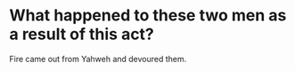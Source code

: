 # What happened to these two men as a result of this act?

Fire came out from Yahweh and devoured them.
